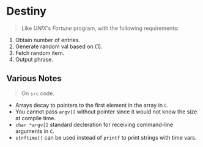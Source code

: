 # Destiny
> Like _UNIX_'s _Fortune_ program, with the following requirements:

1. Obtain number of entries.
2. Generate random val based on (1).
3. Fetch random item.
4. Output phrase.

## Various Notes
> On `src` code.
- Arrays decay to pointers to the first element in the array in `C`.
- You cannot pass `argv[]` without pointer since it would not know the size at compile time.
- `char *argv[]` standard decleration for receiving command-line arguments in `C`.
- `strftime()` can be used instead of `printf` to print strings with time vars.